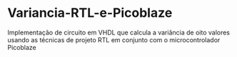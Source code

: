# Variancia-RTL-e-Picoblaze
Implementação de circuito em VHDL que calcula a variância de oito valores usando as técnicas de projeto RTL em conjunto com o microcontrolador Picoblaze
